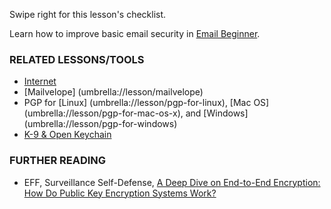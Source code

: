 [Title]: # (What now?)
[Order]: # (5)

Swipe right for this lesson's checklist.

Learn how to improve basic email security in [Email Beginner](umbrella://lesson/email/0).

### RELATED LESSONS/TOOLS

*   [Internet](umbrella://lesson/the-internet)
*	[Mailvelope] (umbrella://lesson/mailvelope)
*   PGP for [Linux] (umbrella://lesson/pgp-for-linux), [Mac OS] (umbrella://lesson/pgp-for-mac-os-x), and [Windows] (umbrella://lesson/pgp-for-windows)
*   [K-9 & Open Keychain](umbrella://lesson/k9-apg)

### FURTHER READING

*   EFF, Surveillance Self-Defense, [A Deep Dive on End-to-End Encryption: How Do Public Key Encryption Systems Work?](https://ssd.eff.org/en/module/introduction-public-key-cryptography-and-pgp)
